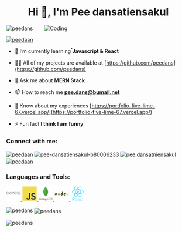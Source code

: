 <h1 align="center">Hi 👋, I'm Pee dansatiensakul</h1>
<img align="right" alt ="Coding"  width="400" src="https://camo.githubusercontent.com/cae12fddd9d6982901d82580bdf321d81fb299141098ca1c2d4891870827bf17/68747470733a2f2f6d69726f2e6d656469756d2e636f6d2f6d61782f313336302f302a37513379765349765f7430696f4a2d5a2e676966">
<p align="left"> <img src="https://komarev.com/ghpvc/?username=peedans&label=Profile%20views&color=0e75b6&style=flat" alt="peedans" /> </p>

<p align="left"> <a href="https://twitter.com/peedaan" target="blank"><img src="https://img.shields.io/twitter/follow/peedaan?logo=twitter&style=for-the-badge" alt="peedaan" /></a> </p>

- 🌱 I’m currently learning **๋๋Javascript & React**

- 👨‍💻 All of my projects are available at [https://github.com/peedans](https://github.com/peedans)

- 💬 Ask me about **MERN Stack**

- 📫 How to reach me **pee.dans@bumail.net**

- 📄 Know about my experiences [https://portfolio-five-lime-67.vercel.app/](https://portfolio-five-lime-67.vercel.app/)

- ⚡ Fun fact **I think I am funny**

<h3 align="left">Connect with me:</h3>
<p align="left">
<a href="https://twitter.com/peedaan" target="blank"><img align="center" src="https://raw.githubusercontent.com/rahuldkjain/github-profile-readme-generator/master/src/images/icons/Social/twitter.svg" alt="peedaan" height="30" width="40" /></a>
<a href="https://linkedin.com/in/pee-dansatiensakul-b80006233" target="blank"><img align="center" src="https://raw.githubusercontent.com/rahuldkjain/github-profile-readme-generator/master/src/images/icons/Social/linked-in-alt.svg" alt="pee-dansatiensakul-b80006233" height="30" width="40" /></a>
<a href="https://fb.com/pee dansatniensakul" target="blank"><img align="center" src="https://raw.githubusercontent.com/rahuldkjain/github-profile-readme-generator/master/src/images/icons/Social/facebook.svg" alt="pee dansatniensakul" height="30" width="40" /></a>
<a href="https://instagram.com/peedaan" target="blank"><img align="center" src="https://raw.githubusercontent.com/rahuldkjain/github-profile-readme-generator/master/src/images/icons/Social/instagram.svg" alt="peedaan" height="30" width="40" /></a>
</p>

<h3 align="left">Languages and Tools:</h3>
<p align="left"> <a href="https://expressjs.com" target="_blank" rel="noreferrer"> <img src="https://raw.githubusercontent.com/devicons/devicon/master/icons/express/express-original-wordmark.svg" alt="express" width="40" height="40"/> </a> <a href="https://developer.mozilla.org/en-US/docs/Web/JavaScript" target="_blank" rel="noreferrer"> <img src="https://raw.githubusercontent.com/devicons/devicon/master/icons/javascript/javascript-original.svg" alt="javascript" width="40" height="40"/> </a> <a href="https://www.mongodb.com/" target="_blank" rel="noreferrer"> <img src="https://raw.githubusercontent.com/devicons/devicon/master/icons/mongodb/mongodb-original-wordmark.svg" alt="mongodb" width="40" height="40"/> </a> <a href="https://nodejs.org" target="_blank" rel="noreferrer"> <img src="https://raw.githubusercontent.com/devicons/devicon/master/icons/nodejs/nodejs-original-wordmark.svg" alt="nodejs" width="40" height="40"/> </a> <a href="https://reactjs.org/" target="_blank" rel="noreferrer"> <img src="https://raw.githubusercontent.com/devicons/devicon/master/icons/react/react-original-wordmark.svg" alt="react" width="40" height="40"/> </a> </p>

<p><img align="left" src="https://github-readme-stats.vercel.app/api/top-langs?username=peedans&show_icons=true&locale=en&layout=compact" alt="peedans" /></p>

<p>&nbsp;<img align="center" src="https://github-readme-stats.vercel.app/api?username=peedans&show_icons=true&locale=en" alt="peedans" /></p>

<p><img align="center" src="https://github-readme-streak-stats.herokuapp.com/?user=peedans&" alt="peedans" /></p>
